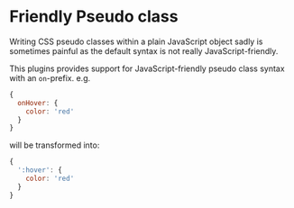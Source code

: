 # Friendly Pseudo class

Writing CSS pseudo classes within a plain JavaScript object sadly is sometimes painful as the default syntax is not really JavaScript-friendly.<br>

This plugins provides support for JavaScript-friendly pseudo class syntax with an `on`-prefix. e.g.

```javascript
{
  onHover: {
    color: 'red'
  }
}
```
will be transformed into:
```javascript
{
  ':hover': {
    color: 'red'
  }
}
```
